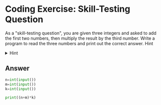 # Coding Exercise: Skill-Testing Question

As a "skill-testing question", you are given three integers and asked to add the first two numbers, then multiply the result by the third number. 
Write a program to read the three numbers and print out the correct answer. Hint

<details>
   <summary>
      Hint
   </summary>
  
  ![image](https://github.com/ansilmbabl/CS-circle-python/assets/86063895/731a364d-1300-44ac-a2fd-db8581efdec2)

</details>

## Answer
```python
n=int(input())
m=int(input())
k=int(input())

print((n+m)*k)
